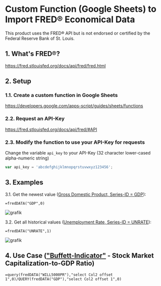 # Custom Function (Google Sheets) to Import FRED® Economical Data
This product uses the FRED® API but is not endorsed or certified by the Federal Reserve Bank of St. Louis.

## 1. What's FRED®?
https://fred.stlouisfed.org/docs/api/fred/fred.html

## 2. Setup
### 1.1. Create a custom function in Google Sheets
https://developers.google.com/apps-script/guides/sheets/functions

### 2.2. Request an API-Key
https://fred.stlouisfed.org/docs/api/fred/#API

### 2.3. Modify the function to use your API-Key for requests
Change the variable `api_key` to your API-Key (32 character lower-cased alpha-numeric string)

```javascript
var api_key = 'abcdefghijklmnopqrstuvwxyz123456';
```

## 3. Examples

3.1. Get the newest value ([Gross Domestic Product, Series-ID = GDP](https://fred.stlouisfed.org/series/GDP)):

```
=fredDATA("GDP",0)
```

![grafik](https://user-images.githubusercontent.com/66874303/131311079-65da4d12-d301-4137-91f4-f26cdce14242.png)

3.2. Get all historical values ([Unemployment Rate, Series-ID = UNRATE](https://fred.stlouisfed.org/series/UNRATE)):

```
=fredDATA("UNRATE",1)
```

![grafik](https://user-images.githubusercontent.com/66874303/131316572-77767918-cd47-4572-88b4-c37e3c35e2c8.png)

## 4. Use Case (["Buffett-Indicator"](https://www.investopedia.com/terms/m/marketcapgdp.asp) - Stock Market Capitalization-to-GDP Ratio)

```
=query(fredDATA("WILL5000PR"),"select Col2 offset 1",0)/QUERY(fredDATA("GDP"),"select Col2 offset 1",0)
```


